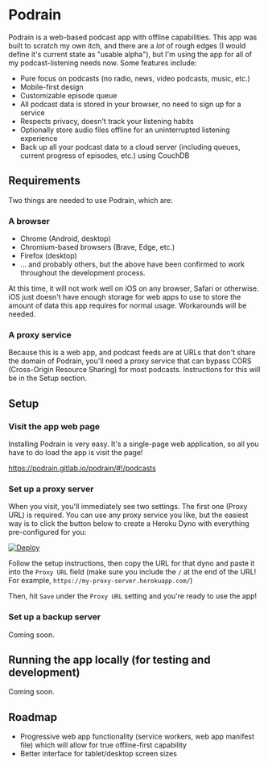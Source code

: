 # Podrain
Podrain is a web-based podcast app with offline capabilities. This app was built to scratch my own itch, and there are a *lot* of rough edges (I would define it's current state as "usable alpha"), but I'm using the app for all of my podcast-listening needs now. Some features include:

- Pure focus on podcasts (no radio, news, video podcasts, music, etc.)
- Mobile-first design
- Customizable episode queue
- All podcast data is stored in your browser, no need to sign up for a service
- Respects privacy, doesn't track your listening habits
- Optionally store audio files offline for an uninterrupted listening experience
- Back up all your podcast data to a cloud server (including queues, current progress of episodes, etc.) using CouchDB

## Requirements
Two things are needed to use Podrain, which are:

### A browser
- Chrome (Android, desktop)
- Chromium-based browsers (Brave, Edge, etc.)
- Firefox (desktop)
- ... and probably others, but the above have been confirmed to work throughout the development process.

At this time, it will not work well on iOS on any browser, Safari or otherwise. iOS just doesn't have enough storage for web apps to use to store the amount of data this app requires for normal usage. Workarounds will be needed.

### A proxy service
Because this is a web app, and podcast feeds are at URLs that don't share the domain of Podrain, you'll need a proxy service that can bypass CORS (Cross-Origin Resource Sharing) for most podcasts. Instructions for this will be in the Setup section.

## Setup
### Visit the app web page
Installing Podrain is very easy. It's a single-page web application, so all you have to do load the app is visit the page!

https://podrain.gitlab.io/podrain/#!/podcasts

### Set up a proxy server
When you visit, you'll immediately see two settings. The first one (Proxy URL) is required. You can use any proxy service you like, but the easiest way is to click the button below to create a Heroku Dyno with everything pre-configured for you:

[![Deploy](https://www.herokucdn.com/deploy/button.svg)](https://heroku.com/deploy?template=https://github.com/puzzleboss/cors-anywhere/tree/master)

Follow the setup instructions, then copy the URL for that dyno and paste it into the `Proxy URL` field (make sure you include the `/` at the end of the URL! For example, `https://my-proxy-server.herokuapp.com/`)

Then, hit `Save` under the `Proxy URL` setting and you're ready to use the app!

### Set up a backup server
Coming soon.

## Running the app locally (for testing and development)
Coming soon.

## Roadmap
- Progressive web app functionality (service workers, web app manifest file) which will allow for true offline-first capability
- Better interface for tablet/desktop screen sizes